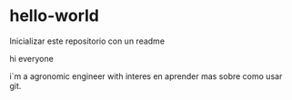 # hello-world
Inicializar este repositorio con un readme

hi everyone

i`m a agronomic engineer with interes en aprender mas sobre como usar git.
